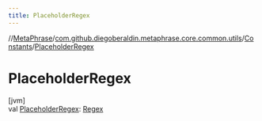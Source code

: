 ```yaml
---
title: PlaceholderRegex
---
```

//[MetaPhrase](../../../index.html)/[com.github.diegoberaldin.metaphrase.core.common.utils](../index.html)/[Constants](index.html)/[PlaceholderRegex](-placeholder-regex.html)



# PlaceholderRegex



[jvm]\
val [PlaceholderRegex](-placeholder-regex.html): [Regex](https://kotlinlang.org/api/latest/jvm/stdlib/kotlin.text/-regex/index.html)




